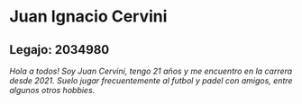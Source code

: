 # Juan Ignacio Cervini

## Legajo: 2034980

*Hola a todos! Soy Juan Cervini, tengo 21 años y me encuentro en la carrera desde 2021. Suelo jugar frecuentemente al futbol y padel con amigos, entre algunos otros hobbies.*


